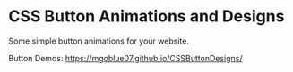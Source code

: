 # CSS Button Animations and Designs
Some simple button animations for your website.

Button Demos: https://mgoblue07.github.io/CSSButtonDesigns/
